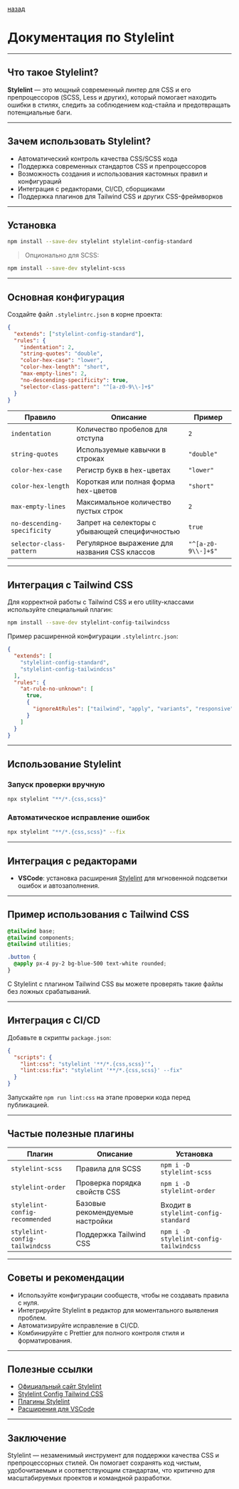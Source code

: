


[назад](../Testing_and_Quality_Assurance.md)


# Документация по Stylelint

---

## Что такое Stylelint?

**Stylelint** — это мощный современный линтер для CSS и его препроцессоров (SCSS, Less и других), который помогает находить ошибки в стилях, следить за соблюдением код-стайла и предотвращать потенциальные баги.

---

## Зачем использовать Stylelint?

- Автоматический контроль качества CSS/SCSS кода
- Поддержка современных стандартов CSS и препроцессоров
- Возможность создания и использования кастомных правил и конфигураций
- Интеграция с редакторами, CI/CD, сборщиками
- Поддержка плагинов для Tailwind CSS и других CSS-фреймворков

---

## Установка

```bash
npm install --save-dev stylelint stylelint-config-standard
````

> Опционально для SCSS:

```bash
npm install --save-dev stylelint-scss
```

---

## Основная конфигурация

Создайте файл `.stylelintrc.json` в корне проекта:

```json
{
  "extends": ["stylelint-config-standard"],
  "rules": {
    "indentation": 2,
    "string-quotes": "double",
    "color-hex-case": "lower",
    "color-hex-length": "short",
    "max-empty-lines": 2,
    "no-descending-specificity": true,
    "selector-class-pattern": "^[a-z0-9\\-]+$"
  }
}
```

| Правило                     | Описание                                       | Пример             |
| --------------------------- | ---------------------------------------------- | ------------------ |
| `indentation`               | Количество пробелов для отступа                | `2`                |
| `string-quotes`             | Используемые кавычки в строках                 | `"double"`         |
| `color-hex-case`            | Регистр букв в hex-цветах                      | `"lower"`          |
| `color-hex-length`          | Короткая или полная форма hex-цветов           | `"short"`          |
| `max-empty-lines`           | Максимальное количество пустых строк           | `2`                |
| `no-descending-specificity` | Запрет на селекторы с убывающей специфичностью | `true`             |
| `selector-class-pattern`    | Регулярное выражение для названия CSS классов  | `"^[a-z0-9\\-]+$"` |

---

## Интеграция с Tailwind CSS

Для корректной работы с Tailwind CSS и его utility-классами используйте специальный плагин:

```bash
npm install --save-dev stylelint-config-tailwindcss
```

Пример расширенной конфигурации `.stylelintrc.json`:

```json
{
  "extends": [
    "stylelint-config-standard",
    "stylelint-config-tailwindcss"
  ],
  "rules": {
    "at-rule-no-unknown": [
      true,
      {
        "ignoreAtRules": ["tailwind", "apply", "variants", "responsive", "screen"]
      }
    ]
  }
}
```

---

## Использование Stylelint

### Запуск проверки вручную

```bash
npx stylelint "**/*.{css,scss}"
```

### Автоматическое исправление ошибок

```bash
npx stylelint "**/*.{css,scss}" --fix
```

---

## Интеграция с редакторами

* **VSCode**: установка расширения [Stylelint](https://marketplace.visualstudio.com/items?itemName=stylelint.vscode-stylelint) для мгновенной подсветки ошибок и автозаполнения.

---

## Пример использования с Tailwind CSS

```css
@tailwind base;
@tailwind components;
@tailwind utilities;

.button {
  @apply px-4 py-2 bg-blue-500 text-white rounded;
}
```

С Stylelint с плагином Tailwind CSS вы можете проверять такие файлы без ложных срабатываний.

---

## Интеграция с CI/CD

Добавьте в скрипты `package.json`:

```json
{
  "scripts": {
    "lint:css": "stylelint '**/*.{css,scss}'",
    "lint:css:fix": "stylelint '**/*.{css,scss}' --fix"
  }
}
```

Запускайте `npm run lint:css` на этапе проверки кода перед публикацией.

---

## Частые полезные плагины

| Плагин                         | Описание                        | Установка                               |
| ------------------------------ | ------------------------------- | --------------------------------------- |
| `stylelint-scss`               | Правила для SCSS                | `npm i -D stylelint-scss`               |
| `stylelint-order`              | Проверка порядка свойств CSS    | `npm i -D stylelint-order`              |
| `stylelint-config-recommended` | Базовые рекомендуемые настройки | Входит в `stylelint-config-standard`    |
| `stylelint-config-tailwindcss` | Поддержка Tailwind CSS          | `npm i -D stylelint-config-tailwindcss` |

---

## Советы и рекомендации

* Используйте конфигурации сообществ, чтобы не создавать правила с нуля.
* Интегрируйте Stylelint в редактор для моментального выявления проблем.
* Автоматизируйте исправление в CI/CD.
* Комбинируйте с Prettier для полного контроля стиля и форматирования.

---

## Полезные ссылки

* [Официальный сайт Stylelint](https://stylelint.io/)
* [Stylelint Config Tailwind CSS](https://github.com/tailwindlabs/stylelint-config-tailwindcss)
* [Плагины Stylelint](https://stylelint.io/user-guide/plugins/)
* [Расширения для VSCode](https://marketplace.visualstudio.com/items?itemName=stylelint.vscode-stylelint)

---

## Заключение

Stylelint — незаменимый инструмент для поддержки качества CSS и препроцессорных стилей. Он помогает сохранять код чистым, удобочитаемым и соответствующим стандартам, что критично для масштабируемых проектов и командной разработки.
